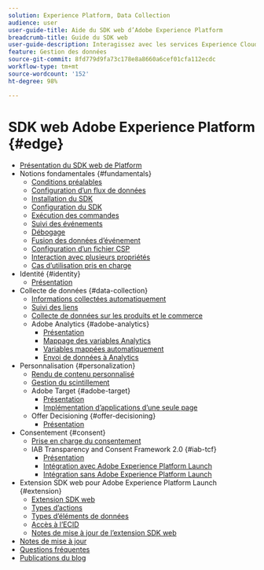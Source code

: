 ```yaml
---
solution: Experience Platform, Data Collection
audience: user
user-guide-title: Aide du SDK web d’Adobe Experience Platform
breadcrumb-title: Guide du SDK web
user-guide-description: Interagissez avec les services Experience Cloud via le réseau Edge.
feature: Gestion des données
source-git-commit: 8fd779d9fa73c178e8a8660a6cef01cfa112ecdc
workflow-type: tm+mt
source-wordcount: '152'
ht-degree: 98%

---
```



# SDK web Adobe Experience Platform {#edge}

* [Présentation du SDK web de Platform](home.md)
* Notions fondamentales {#fundamentals}
   * [Conditions préalables](fundamentals/prerequisite.md)
   * [Configuration d’un flux de données](fundamentals/datastreams.md)
   * [Installation du SDK](fundamentals/installing-the-sdk.md)
   * [Configuration du SDK](fundamentals/configuring-the-sdk.md)
   * [Exécution des commandes](fundamentals/executing-commands.md)
   * [Suivi des événements](fundamentals/tracking-events.md)
   * [Débogage](fundamentals/debugging.md)
   * [Fusion des données d’événement](fundamentals/merging-event-data.md)
   * [Configuration d’un fichier CSP](fundamentals/configuring-a-csp.md)
   * [Interaction avec plusieurs propriétés](fundamentals/interacting-with-multiple-properties.md)
   * [Cas d’utilisation pris en charge](fundamentals/supported-use-cases.md)
* Identité {#identity}
   * [Présentation](identity/overview.md)
* Collecte de données {#data-collection}
   * [Informations collectées automatiquement](data-collection/automatic-information.md)
   * [Suivi des liens](data-collection/track-links.md)
   * [Collecte de données sur les produits et le commerce](data-collection/collect-commerce-data.md)
   * Adobe Analytics {#adobe-analytics}
      * [Présentation](data-collection/adobe-analytics/analytics-overview.md)
      * [Mappage des variables Analytics](data-collection/adobe-analytics/manually-mapping-variables.md)
      * [Variables mappées automatiquement](data-collection/adobe-analytics/automatically-mapped-vars.md)
      * [Envoi de données à Analytics](data-collection/adobe-analytics/sending-data-to-analytics.md)
* Personnalisation {#personalization}
   * [Rendu de contenu personnalisé](personalization/rendering-personalization-content.md)
   * [Gestion du scintillement](personalization/manage-flicker.md)
   * Adobe Target {#adobe-target}
      * [Présentation](personalization/adobe-target/target-overview.md)
      * [Implémentation d’applications d’une seule page](personalization/adobe-target/spa-implementation.md)
   * Offer Decisioning {#offer-decisioning}
      * [Présentation](personalization/offer-decisioning/offer-decisioning-overview.md)
* Consentement {#consent}
   * [Prise en charge du consentement](consent/supporting-consent.md)
   * IAB Transparency and Consent Framework 2.0 {#iab-tcf}
      * [Présentation](consent/iab-tcf/overview.md)
      * [Intégration avec Adobe Experience Platform Launch](consent/iab-tcf/with-launch.md)
      * [Intégration sans Adobe Experience Platform Launch](consent/iab-tcf/without-launch.md)
* Extension SDK web pour Adobe Experience Platform Launch {#extension}
   * [Extension SDK web](extension/web-sdk-extension-configuration.md)
   * [Types d’actions](extension/action-types.md)
   * [Types d’éléments de données](extension/data-element-types.md)
   * [Accès à l’ECID](extension/accessing-the-ecid.md)
   * [Notes de mise à jour de l’extension SDK web](extension/web-sdk-ext-release-notes.md)
* [Notes de mise à jour](release-notes.md)
* [Questions fréquentes](web-sdk-faq.md)
* [Publications du blog](blog-posts.md)

